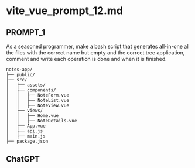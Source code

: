 # vite_vue_prompt_12.md

## PROMPT_1
As a seasoned programmer, make a bash script that generates all-in-one all the files with the correct name but empty and the correct tree application, comment and write each operation is done and when it is finished.

```plaintext
notes-app/
├── public/
├── src/
│   ├── assets/
│   ├── components/
│   │   ├── NoteForm.vue
│   │   ├── NoteList.vue
│   │   ├── NoteView.vue
│   ├── views/
│   │   ├── Home.vue
│   │   ├── NoteDetails.vue
│   ├── App.vue
│   ├── api.js
│   ├── main.js
├── package.json
```




## ChatGPT


